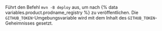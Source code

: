 Führt den Befehl `mvn -B deploy` aus, um nach {% data variables.product.prodname_registry %} zu veröffentlichen. Die `GITHUB_TOKEN`-Umgebungsvariable wird mit dem Inhalt des `GITHUB_TOKEN`-Geheimnisses gesetzt.

